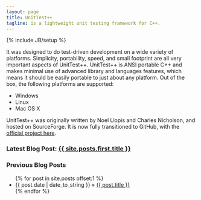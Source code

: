 ```yaml
---
layout: page
title: UnitTest++
tagline: is a lightweight unit testing framework for C++.
---
```

{% include JB/setup %}

It was designed to do test-driven development on a wide variety of platforms. Simplicity,
portability, speed, and small footprint are all very important aspects of UnitTest++. UnitTest++
is ANSI portable C++ and makes minimal use of advanced library and languages features, which
means it should be easily portable to just about any platform. Out of the box, the following
platforms are supported:

* Windows
* Linux
* Mac OS X

UnitTest++ was originally written by Noel Llopis and Charles Nicholson, and hosted on
SourceForge. It is now fully transitioned to GitHub, with the [official project here][repo].

[repo]: https://github.com/unittest-cpp/unittest-cpp "UnitTest++ Project Page"

### Latest Blog Post: <a href="{{ BASE_PATH }}{{ site.posts.first.url }}">{{ site.posts.first.title }}</a>
  
### Previous Blog Posts
<ul class="posts">
  {% for post in site.posts offset:1 %}
    <li><span>{{ post.date | date_to_string }}</span> &raquo; <a href="{{ BASE_PATH }}{{ post.url }}">{{ post.title }}</a></li>
  {% endfor %}
</ul>
